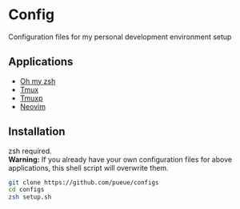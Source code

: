 # Config

Configuration files for my personal development environment setup

## Applications

- [Oh my zsh](https://github.com/robbyrussell/oh-my-zsh)
- [Tmux](https://tmux.github.io/)
- [Tmuxp](https://github.com/tony/tmuxp)
- [Neovim](https://neovim.io)

## Installation

zsh required.  
**Warning:** If you already have your own configuration files for above applications, this shell script will overwrite them.

```sh
git clone https://github.com/pueue/configs
cd configs
zsh setup.sh
```
